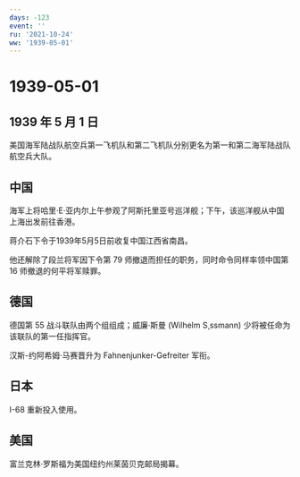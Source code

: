 ```yaml
---
days: -123
event: ''
ru: '2021-10-24'
ww: '1939-05-01'
---
```


# 1939-05-01

## 1939 年 5 月 1 日

美国海军陆战队航空兵第一飞机队和第二飞机队分别更名为第一和第二海军陆战队航空兵大队。

## 中国

海军上将哈里·E·亚内尔上午参观了阿斯托里亚号巡洋舰；下午，该巡洋舰从中国上海出发前往香港。

蒋介石下令于1939年5月5日前收复中国江西省南昌。

他还解除了段兰将军因下令第 79 师撤退而担任的职务，同时命令同样率领中国第
16 师撤退的何平将军赎罪。

## 德国

德国第 55 战斗联队由两个组组成；威廉·斯曼 (Wilhelm S¸ssmann)
少将被任命为该联队的第一任指挥官。

汉斯-约阿希姆·马赛晋升为 Fahnenjunker-Gefreiter 军衔。

## 日本

I-68 重新投入使用。

## 美国

富兰克林·罗斯福为美国纽约州莱茵贝克邮局揭幕。